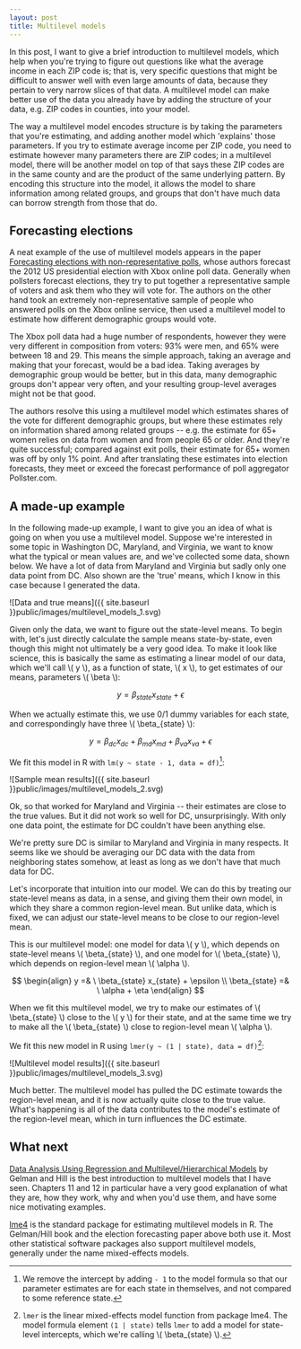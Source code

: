 ```yaml
---
layout: post
title: Multilevel models
---
```


In this post, I want to give a brief introduction to multilevel models, which 
help when you're trying to figure out questions like what the average income 
in each ZIP code is; that is, very specific questions that might be difficult to 
answer well with even large amounts of data, because they pertain to very narrow 
slices of that data. A multilevel model can make better use of the data you 
already have by adding the structure of your data, e.g. ZIP codes in counties, 
into your model.

The way a multilevel model encodes structure is by taking the parameters that 
you're estimating, and adding another model which 'explains' those parameters. 
If you try to estimate average income per ZIP code, you need to estimate however
many parameters there are ZIP codes; in a multilevel model, there will be 
another model on top of that says these ZIP codes are in the same county and
are the product of the same underlying pattern. By encoding this structure into
the model, it allows the model to share information among related groups, and 
groups that don't have much data can borrow strength from those that do.

## Forecasting elections

A neat example of the use of multilevel models appears in the paper
[Forecasting elections with non-representative 
polls](http://www.stat.columbia.edu/~gelman/research/published/forecasting-with-nonrepresentative-polls.pdf), 
whose authors forecast the 2012 US presidential election with Xbox online poll 
data. Generally when pollsters forecast elections, they try to put together a 
representative sample of voters and ask them who they will vote for. The 
authors on the other hand took an extremely non-representative sample of people 
who answered polls on the Xbox online service, then used a multilevel model to 
estimate how different demographic groups would vote.

The Xbox poll data had a huge number of respondents, however they were very 
different in composition from voters: 93% were men, and 65% were between 18 and 
29. This means the simple approach, taking an average and making that your 
forecast, would be a bad idea. Taking averages by demographic group would
be better, but in this data, many demographic groups don't appear very 
often, and your resulting group-level averages might not be that good. 

The authors resolve this using a multilevel model which estimates shares of the 
vote for different demographic groups, but where these estimates rely on 
information shared among related groups -- e.g. the estimate for 65+ women 
relies on data from women and from people 65 or older. And they're quite 
successful; compared against exit polls, their estimate for 65+ women was off by
only 1% point. And after translating these estimates into election forecasts, 
they meet or exceed the forecast performance of poll aggregator Pollster.com.

## A made-up example

In the following made-up example, I want to give you an idea of what is going on
when you use a multilevel model. Suppose we're interested in some topic in 
Washington DC, Maryland, and Virginia, we want to know what the typical or mean 
values are, and we've collected some data, shown below. We have a lot of data 
from Maryland and Virginia but sadly only one data point from DC. Also shown are
the 'true' means, which I know in this case because I generated the data.

![Data and true means]({{ site.baseurl }}public/images/multilevel_models_1.svg)

Given only the data, we want to figure out the state-level means. To begin with,
let's just directly calculate the sample means state-by-state, even though this 
might not ultimately be a very good idea. To make it look like science, this is 
basically the same as estimating a linear model of our data, which we'll call 
\\( y \\), as a function of state, \\( x \\), to get estimates of our means, 
parameters \\( \beta \\):

$$
y = \beta_{state} x_{state} + \epsilon
$$

When we actually estimate this, we use 0/1 dummy variables for each state, and 
correspondingly have three \\( \beta_{state} \\): 

$$
y = \beta_{dc} x_{dc} + \beta_{md} x_{md} + \beta_{va} x_{va} + \epsilon
$$

We fit this model in R with `lm(y ~ state - 1, data = df)`[^1]:

[^1]: We remove the intercept by adding `- 1` to the model formula so that our 
      parameter estimates are for each state in themselves, and not compared to 
      some reference state. 

![Sample mean results]({{ site.baseurl }}public/images/multilevel_models_2.svg)

Ok, so that worked for Maryland and Virginia -- their estimates are close to the
true values. But it did not work so well for DC, unsurprisingly. With only one 
data point, the estimate for DC couldn't have been anything else. 

We're pretty sure DC is similar to Maryland and Virginia in many respects. It 
seems like we should be averaging our DC data with the data from neighboring 
states somehow, at least as long as we don't have that much data for DC.

Let's incorporate that intuition into our model. We can do this by treating our 
state-level means as data, in a sense, and giving them their own model, in 
which they share a common region-level mean. But unlike data, which is fixed, 
we can adjust our state-level means to be close to our region-level mean. 

This is our multilevel model: one model for data \\( y \\), which depends on 
state-level means \\( \beta_{state} \\), and one model for 
\\( \beta_{state} \\), which depends on region-level mean \\( \alpha \\).

$$
\begin{align}
  y =& \ \beta_{state} x_{state} + \epsilon
  \\
  \beta_{state} =& \ \alpha + \eta
\end{align}
$$

When we fit this multilevel model, we try to make our estimates of 
\\( \beta_{state} \\) close to the \\( y \\) for their state, and at the same 
time we try to make all the \\( \beta_{state} \\) close to region-level mean 
\\( \alpha \\).

We fit this new model in R using `lmer(y ~ (1 | state), data = df)`[^2]:

[^2]: `lmer` is the linear mixed-effects model function from package lme4. The 
      model formula element `(1 | state)` tells `lmer` to add a model for 
      state-level intercepts, which we're calling \\( \beta_{state} \\).

![Multilevel model results]({{ site.baseurl }}public/images/multilevel_models_3.svg)

Much better. The multilevel model has pulled the DC estimate towards the 
region-level mean, and it is now actually quite close to the true value. What's 
happening is all of the data contributes to the model's estimate of the 
region-level mean, which in turn influences the DC estimate.

## What next

[Data Analysis Using Regression and Multilevel/Hierarchical 
Models](http://www.amazon.com/Analysis-Regression-Multilevel-Hierarchical-Models/dp/052168689X) 
by Gelman and Hill is the best introduction to multilevel models that I have 
seen. Chapters 11 and 12 in particular have a very good explanation of what they
are, how they work, why and when you'd use them, and have some nice motivating 
examples.

[lme4](https://cran.r-project.org/web/packages/lme4/index.html) is the 
standard package for estimating multilevel models in R. The Gelman/Hill book and 
the election forecasting paper above both use it. Most other statistical 
software packages also support multilevel models, generally under the name 
mixed-effects models.